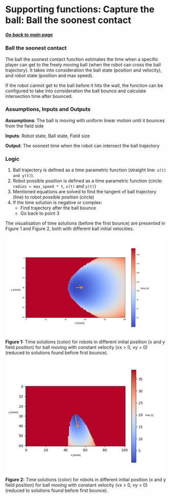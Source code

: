 
# Supporting functions: Capture the ball: Ball the soonest contact

##### [Go back to main page](../../Documentation.md)


### Ball the soonest contact
The ball the soonest contact function estimates the time when a specific player can get to the freely moving ball (when the robot can cross the ball trajectory).
It takes into consideration the ball state (position and velocity), and robot state (position and max speed). 

If the robot cannot get to the ball before it hits the wall, the function can be configured to take into consideration the ball bounce and calculate intersection time after bounced. 


### Assumptions, Inputs and Outputs
__Assumptions__: The ball is moving with uniform linear motion until it bounces from the field side

__Inputs__: Robot state, Ball state, Field size

__Output__: The soonest time when the robot can intersect the ball trajectory

### Logic

1. Ball trajectory is defined as a time parametric function (straight line: ```x(t) and y(t)```).
2. Robot possible position is defined as a time parametric function (circle: ```radios = max_speed * t```, ```x(t)``` and ```y(t)```)
3. Mentioned equations are solved to find the tangent of ball trajectory (line) to robot possible position (circle)
4. If the time solution is negative or complex:
   * Find trajectory after the ball bounce
   * Go back to point 3
    

The visualisation of time solutions (before the first bounce) are presented in Figure 1 and Figure 2, both with different ball initial velocities.

![Behavioural Design](../../../Images/time_to_ball_1.png)
__Figure 1:__ Time solutions (color) for robots in different initial position (x and y field position) for ball moving with constant velocity (vx > 0, vy = 0) (reduced to solutions found before first bounce).
![Creational Design](../../../Images/time_to_ball_2.png)
__Figure 2:__ Time solutions (color) for robots in different initial position (x and y field position) for ball moving with constant velocity (vx > 0, vy < 0) (reduced to solutions found before first bounce).
